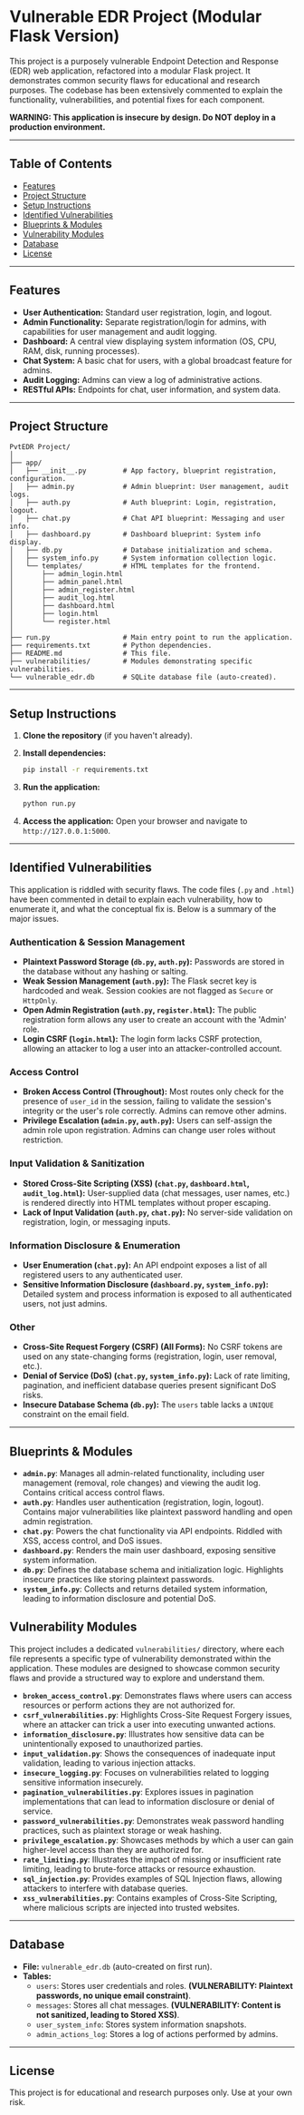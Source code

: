 # Vulnerable EDR Project (Modular Flask Version)

This project is a purposely vulnerable Endpoint Detection and Response (EDR) web application, refactored into a modular Flask project. It demonstrates common security flaws for educational and research purposes. The codebase has been extensively commented to explain the functionality, vulnerabilities, and potential fixes for each component.

**WARNING: This application is insecure by design. Do NOT deploy in a production environment.**

---

## Table of Contents
- [Features](#features)
- [Project Structure](#project-structure)
- [Setup Instructions](#setup-instructions)
- [Identified Vulnerabilities](#identified-vulnerabilities)
- [Blueprints & Modules](#blueprints--modules)
- [Vulnerability Modules](#vulnerability-modules)
- [Database](#database)
- [License](#license)

---

## Features
- **User Authentication:** Standard user registration, login, and logout.
- **Admin Functionality:** Separate registration/login for admins, with capabilities for user management and audit logging.
- **Dashboard:** A central view displaying system information (OS, CPU, RAM, disk, running processes).
- **Chat System:** A basic chat for users, with a global broadcast feature for admins.
- **Audit Logging:** Admins can view a log of administrative actions.
- **RESTful APIs:** Endpoints for chat, user information, and system data.

---

## Project Structure

```
PvtEDR Project/
│
├── app/
│   ├── __init__.py         # App factory, blueprint registration, configuration.
│   ├── admin.py            # Admin blueprint: User management, audit logs.
│   ├── auth.py             # Auth blueprint: Login, registration, logout.
│   ├── chat.py             # Chat API blueprint: Messaging and user info.
│   ├── dashboard.py        # Dashboard blueprint: System info display.
│   ├── db.py               # Database initialization and schema.
│   ├── system_info.py      # System information collection logic.
│   └── templates/          # HTML templates for the frontend.
│       ├── admin_login.html
│       ├── admin_panel.html
│       ├── admin_register.html
│       ├── audit_log.html
│       ├── dashboard.html
│       ├── login.html
│       └── register.html
│
├── run.py                  # Main entry point to run the application.
├── requirements.txt        # Python dependencies.
├── README.md               # This file.
├── vulnerabilities/        # Modules demonstrating specific vulnerabilities.
└── vulnerable_edr.db       # SQLite database file (auto-created).
```

---

## Setup Instructions

1.  **Clone the repository** (if you haven't already).

2.  **Install dependencies:**
    ```bash
    pip install -r requirements.txt
    ```

3.  **Run the application:**
    ```bash
    python run.py
    ```

4.  **Access the application:**
    Open your browser and navigate to `http://127.0.0.1:5000`.

---

## Identified Vulnerabilities

This application is riddled with security flaws. The code files (`.py` and `.html`) have been commented in detail to explain each vulnerability, how to enumerate it, and what the conceptual fix is. Below is a summary of the major issues.

### Authentication & Session Management
- **Plaintext Password Storage (`db.py`, `auth.py`):** Passwords are stored in the database without any hashing or salting.
- **Weak Session Management (`auth.py`):** The Flask secret key is hardcoded and weak. Session cookies are not flagged as `Secure` or `HttpOnly`.
- **Open Admin Registration (`auth.py`, `register.html`):** The public registration form allows any user to create an account with the 'Admin' role.
- **Login CSRF (`login.html`):** The login form lacks CSRF protection, allowing an attacker to log a user into an attacker-controlled account.

### Access Control
- **Broken Access Control (Throughout):** Most routes only check for the presence of `user_id` in the session, failing to validate the session's integrity or the user's role correctly. Admins can remove other admins.
- **Privilege Escalation (`admin.py`, `auth.py`):** Users can self-assign the admin role upon registration. Admins can change user roles without restriction.

### Input Validation & Sanitization
- **Stored Cross-Site Scripting (XSS) (`chat.py`, `dashboard.html`, `audit_log.html`):** User-supplied data (chat messages, user names, etc.) is rendered directly into HTML templates without proper escaping.
- **Lack of Input Validation (`auth.py`, `chat.py`):** No server-side validation on registration, login, or messaging inputs.

### Information Disclosure & Enumeration
- **User Enumeration (`chat.py`):** An API endpoint exposes a list of all registered users to any authenticated user.
- **Sensitive Information Disclosure (`dashboard.py`, `system_info.py`):** Detailed system and process information is exposed to all authenticated users, not just admins.

### Other
- **Cross-Site Request Forgery (CSRF) (All Forms):** No CSRF tokens are used on any state-changing forms (registration, login, user removal, etc.).
- **Denial of Service (DoS) (`chat.py`, `system_info.py`):** Lack of rate limiting, pagination, and inefficient database queries present significant DoS risks.
- **Insecure Database Schema (`db.py`):** The `users` table lacks a `UNIQUE` constraint on the email field.

---

## Blueprints & Modules

-   **`admin.py`**: Manages all admin-related functionality, including user management (removal, role changes) and viewing the audit log. Contains critical access control flaws.
-   **`auth.py`**: Handles user authentication (registration, login, logout). Contains major vulnerabilities like plaintext password handling and open admin registration.
-   **`chat.py`**: Powers the chat functionality via API endpoints. Riddled with XSS, access control, and DoS issues.
-   **`dashboard.py`**: Renders the main user dashboard, exposing sensitive system information.
-   **`db.py`**: Defines the database schema and initialization logic. Highlights insecure practices like storing plaintext passwords.
-   **`system_info.py`**: Collects and returns detailed system information, leading to information disclosure and potential DoS.

## Vulnerability Modules

This project includes a dedicated `vulnerabilities/` directory, where each file represents a specific type of vulnerability demonstrated within the application. These modules are designed to showcase common security flaws and provide a structured way to explore and understand them.

-   **`broken_access_control.py`**: Demonstrates flaws where users can access resources or perform actions they are not authorized for.
-   **`csrf_vulnerabilities.py`**: Highlights Cross-Site Request Forgery issues, where an attacker can trick a user into executing unwanted actions.
-   **`information_disclosure.py`**: Illustrates how sensitive data can be unintentionally exposed to unauthorized parties.
-   **`input_validation.py`**: Shows the consequences of inadequate input validation, leading to various injection attacks.
-   **`insecure_logging.py`**: Focuses on vulnerabilities related to logging sensitive information insecurely.
-   **`pagination_vulnerabilities.py`**: Explores issues in pagination implementations that can lead to information disclosure or denial of service.
-   **`password_vulnerabilities.py`**: Demonstrates weak password handling practices, such as plaintext storage or weak hashing.
-   **`privilege_escalation.py`**: Showcases methods by which a user can gain higher-level access than they are authorized for.
-   **`rate_limiting.py`**: Illustrates the impact of missing or insufficient rate limiting, leading to brute-force attacks or resource exhaustion.
-   **`sql_injection.py`**: Provides examples of SQL Injection flaws, allowing attackers to interfere with database queries.
-   **`xss_vulnerabilities.py`**: Contains examples of Cross-Site Scripting, where malicious scripts are injected into trusted websites.

---

## Database

-   **File:** `vulnerable_edr.db` (auto-created on first run).
-   **Tables:**
    -   `users`: Stores user credentials and roles. **(VULNERABILITY: Plaintext passwords, no unique email constraint)**.
    -   `messages`: Stores all chat messages. **(VULNERABILITY: Content is not sanitized, leading to Stored XSS)**.
    -   `user_system_info`: Stores system information snapshots.
    -   `admin_actions_log`: Stores a log of actions performed by admins.

---

## License

This project is for educational and research purposes only. Use at your own risk.